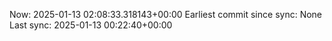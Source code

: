 Now: 2025-01-13 02:08:33.318143+00:00 Earliest commit since sync: None Last sync: 2025-01-13 00:22:40+00:00
